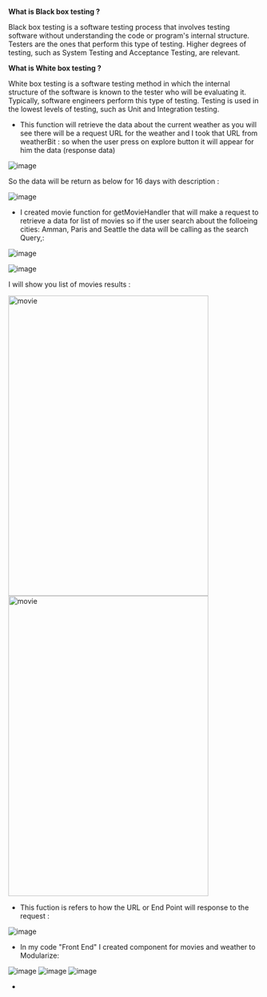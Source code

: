 **What is Black box testing ?**

Black box testing is a software testing process that involves testing software without understanding the code or program's internal structure. Testers are the ones that perform this type of testing. Higher degrees of testing, such as System Testing and Acceptance Testing, are relevant.

**What is White box testing ?**

White box testing is a software testing method in which the internal structure of the software is known to the tester who will be evaluating it. Typically, software engineers perform this type of testing. Testing is used in the lowest levels of testing, such as Unit and Integration testing.

- This function will retrieve the data about the current weather as you will see there will be a request URL for the weather and I took that URL from weatherBit :
so when the user press on explore button it will appear for him the data (response data)

![image](weatherFunction.PNG)

So the data will be return as below for 16 days with description :

![image](weatherData.PNG)

- I created movie function for getMovieHandler that will make a request to retrieve a data for list of movies so if the user search about the folloeing cities: Amman, Paris and Seattle the data will be calling as the search Query,:

![image](moviefunction.PNG)

![image](cityE.PNG)

I will show you list of movies results  :

<img src="Paris.PNG" alt="movie" width="400" height="600"/>
<img src="Seattle.PNG" alt="movie" width="400" height="600"/>

- This fuction is refers to how the URL or End Point will response to the request :

![image](homeroute.PNG)


- In my code "Front End" I created component for movies and weather to Modularize: 

![image](component.PNG)
![image](Wc.PNG)
![image](MC.PNG)
 
- 
